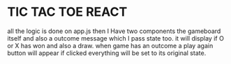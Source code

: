 # TIC TAC TOE REACT

all the logic is done on app.js then I Have two components the gameboard itself and also a outcome message which I pass state too.
it will display if O or X has won and also a draw. when game has an outcome a play again button will appear if clicked everything will be set to its original state.
